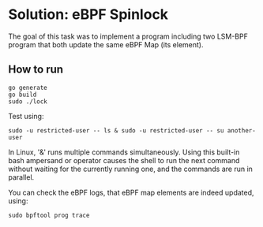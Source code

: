 # Solution: eBPF Spinlock

The goal of this task was to implement a program including two LSM-BPF program that both update the same eBPF Map (its element).

## How to run
```
go generate
go build
sudo ./lock
```

Test using:
```
sudo -u restricted-user -- ls & sudo -u restricted-user -- su another-user
```
In Linux, '&' runs multiple commands simultaneously. Using this built-in bash ampersand or operator causes the shell to run the next command without waiting for the currently running one, and the commands are run in parallel.

You can check the eBPF logs, that eBPF map elements are indeed updated, using:
```
sudo bpftool prog trace
```
